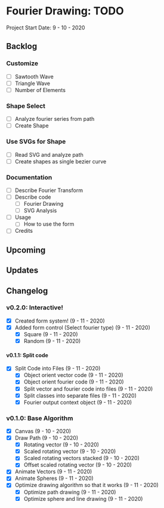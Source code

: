 Fourier Drawing: TODO
===================================================================================
Project Start Date: 9 - 10 - 2020

Backlog
-----------------------------------------------------------------------------------

### Customize

- [ ] Sawtooth Wave
- [ ] Triangle Wave
- [ ] Number of Elements

### Shape Select

- [ ] Analyze fourier series from path
- [ ] Create Shape

### Use SVGs for Shape

- [ ] Read SVG and analyze path
- [ ] Create shapes as single bezier curve

### Documentation

- [ ] Describe Fourier Transform
- [ ] Describe code
    - [ ] Fourier Drawing
    - [ ] SVG Analysis
- [ ] Usage
    - [ ] How to use the form
- [ ] Credits

Upcoming
-----------------------------------------------------------------------------------

Updates
------------------------------------------------------------------------------------

Changelog
------------------------------------------------------------------------------------

### v0.2.0: Interactive!

- [x] Created form system! (9 - 11 - 2020)
- [x] Added form control (Select fourier type) (9 - 11 - 2020)
    - [x] Square (9 - 11 - 2020)
    - [x] Random (9 - 11 - 2020)

#### v0.1.1: Split code

- [x] Split Code into Files (9 - 11 - 2020)
    - [x] Object orient vector code (9 - 11 - 2020)
    - [x] Object orient fourier code (9 - 11 - 2020)
    - [x] Split vector and fourier code into files (9 - 11 - 2020)
    - [x] Split classes into separate files (9 - 11 - 2020)
    - [x] Fourier output context object (9 - 11 - 2020)

### v0.1.0: Base Algorithm

- [x] Canvas (9 - 10 - 2020)
- [x] Draw Path (9 - 10 - 2020)
    - [x] Rotating vector (9 - 10 - 2020)
    - [x] Scaled rotating vector (9 - 10 - 2020)
    - [x] Scaled rotating vectors stacked (9 - 10 - 2020)
    - [x] Offset scaled rotating vector (9 - 10 - 2020)
- [x] Animate Vectors (9 - 11 - 2020)
- [x] Animate Spheres (9 - 11 - 2020)
- [x] Optimize drawing algorithm so that it works (9 - 11 - 2020)
    - [x] Optimize path drawing (9 - 11 - 2020)
    - [x] Optimize sphere and line drawing (9 - 11 - 2020)
